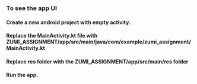 <h3>To see the app UI</h3>

<h4>Create a new android project with empty activity.</h4>
<h4>Replace the MainActivity.kt file with ZUMI_ASSIGNMENT/app/src/main/java/com/example/zumi_assignment/MainActivity.kt</h4>
<h4>Replace res folder with the ZUMI_ASSIGNMENT/app/src/main/res folder</h4>
<h4>Run the app.</h4>
